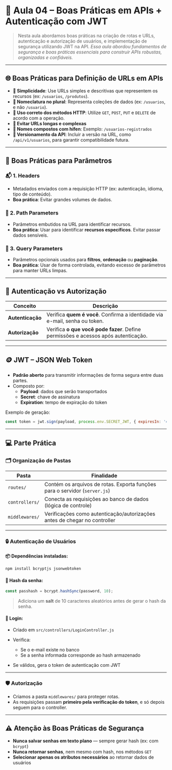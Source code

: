 # 📘 Aula 04 – Boas Práticas em APIs + Autenticação com JWT

> Nesta aula abordamos boas práticas na criação de rotas e URLs, autenticação e autorização de usuários, e implementação de segurança utilizando JWT na API.
*Essa aula abordou fundamentos de segurança e boas práticas essenciais para construir APIs robustas, organizadas e confiáveis.*

---

## 🌐 Boas Práticas para Definição de URLs em APIs

- **🔹 Simplicidade**: Use URLs simples e descritivas que representem os recursos (ex: `/usuarios`, `/produtos`).
- **🔹 Nomeclatura no plural**: Representa coleções de dados (ex: `/usuarios`, e não `/usuario`).
- **🔹 Uso correto dos métodos HTTP**: Utilize `GET`, `POST`, `PUT` e `DELETE` de acordo com a operação.
- **🔹 Evitar URLs longas e complexas**
- **🔹 Nomes compostos com hífen**: Exemplo: `/usuarios-registrados`
- **🔹 Versionamento da API**: Incluir a versão na URL, como `/api/v1/usuarios`, para garantir compatibilidade futura.

---

## 🔧 Boas Práticas para Parâmetros

### 📬 1. Headers
- Metadados enviados com a requisição HTTP (ex: autenticação, idioma, tipo de conteúdo).
- **Boa prática**: Evitar grandes volumes de dados.

### 📍 2. Path Parameters
- Parâmetros embutidos na URL para identificar recursos.
- **Boa prática**: Usar para identificar **recursos específicos**. Evitar passar dados sensíveis.

### 🔎 3. Query Parameters
- Parâmetros opcionais usados para **filtros**, **ordenação** ou **paginação**.
- **Boa prática**: Usar de forma controlada, evitando excesso de parâmetros para manter URLs limpas.

---

## 🔐 Autenticação vs Autorização

| Conceito       | Descrição |
|----------------|-----------|
| **Autenticação** | Verifica **quem é você**. Confirma a identidade via e-mail, senha ou token. |
| **Autorização**  | Verifica **o que você pode fazer**. Define permissões e acessos após autenticação. |

---

## 🪙 JWT – JSON Web Token

- **Padrão aberto** para transmitir informações de forma segura entre duas partes.
- Composto por:
  - **Payload**: dados que serão transportados
  - **Secret**: chave de assinatura
  - **Expiration**: tempo de expiração do token

Exemplo de geração:
```js
const token = jwt.sign(payload, process.env.SECRET_JWT, { expiresIn: '4h' });
```

---

## 💻 Parte Prática

### 🗂️ Organização de Pastas

| Pasta          | Finalidade                                                                 |
| -------------- | -------------------------------------------------------------------------- |
| `routes/`      | Contém os arquivos de rotas. Exporta funções para o servidor (`server.js`) |
| `controllers/` | Conecta as requisições ao banco de dados (lógica de controle)              |
| `middlewares/` | Verificações como autenticação/autorizações antes de chegar no controller  |

---

### 🔒 Autenticação de Usuários

#### 📦 Dependências instaladas:

```bash
npm install bcryptjs jsonwebtoken
```

#### 🔑 Hash da senha:

```js
const passhash = bcrypt.hashSync(password, 10);
```

> Adiciona um **salt** de 10 caracteres aleatórios antes de gerar o hash da senha.

#### 🔐 Login:

* Criado em `src/controllers/LoginController.js`
* Verifica:

  * Se o e-mail existe no banco
  * Se a senha informada corresponde ao hash armazenado
* Se válidos, gera o token de autenticação com JWT

---

### 🛡️ Autorização

* Criamos a pasta `middlewares/` para proteger rotas.
* As requisições passam **primeiro pela verificação do token**, e só depois seguem para o controller.

---

## ⚠️ Atenção às Boas Práticas de Segurança

* **Nunca salvar senhas em texto plano** — sempre gerar hash (ex: com `bcrypt`)
* **Nunca retornar senhas**, nem mesmo com hash, nos métodos `GET`
* **Selecionar apenas os atributos necessários** ao retornar dados de usuários
